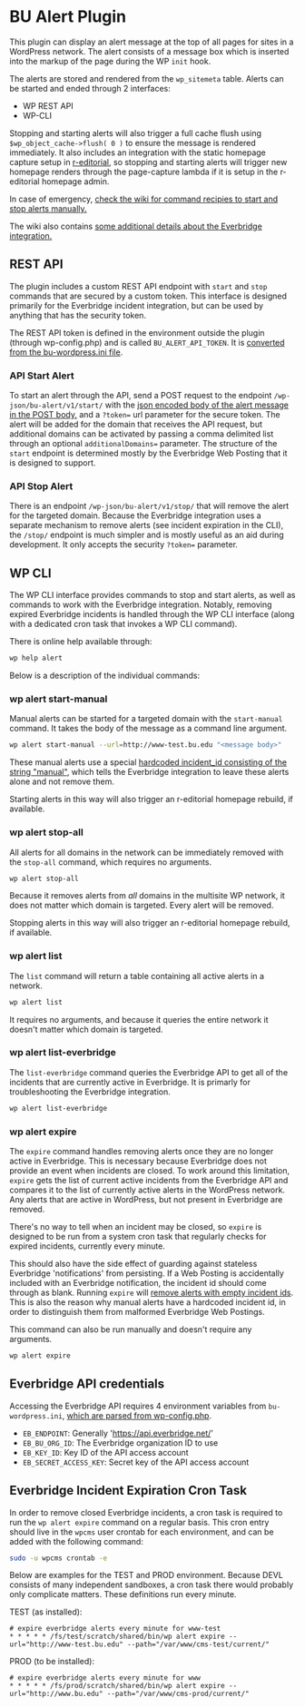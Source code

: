 # BU Alert Plugin

This plugin can display an alert message at the top of all pages for sites in a WordPress network. The alert consists of a message box which is inserted into the markup of the page during the WP `init` hook.

The alerts are stored and rendered from the `wp_sitemeta` table. Alerts can be started and ended through 2 interfaces:

* WP REST API
* WP-CLI

Stopping and starting alerts will also trigger a full cache flush using `$wp_object_cache->flush( 0 )` to ensure the message is rendered immediately. It also includes an integration with the static homepage capture setup in [r-editorial](https://github.com/bu-ist/r-editorial/blob/d189727d9f4b0e27350ff0d5d511e67d717eddb6/includes/bu-homepage-admin.php#L205), so stopping and starting alerts will trigger new homepage renders through the page-capture lambda if it is setup in the r-editorial homepage admin.

In case of emergency, [check the wiki for command recipies to start and stop alerts manually.](https://github.com/bu-ist/bu-alert-plugin/wiki/Emergency-wp-cli-recipes)

The wiki also contains [some additional details about the Everbridge integration.](https://github.com/bu-ist/bu-alert-plugin/wiki/Everbridge-Web-Posting-Structure)

## REST API

The plugin includes a custom REST API endpoint with `start` and `stop` commands that are secured by a custom token.  This interface is designed primarily for the Everbridge incident integration, but can be used by anything that has the security token.

The REST API token is defined in the environment outside the plugin (through wp-config.php) and is called `BU_ALERT_API_TOKEN`.  It is [converted from the bu-wordpress.ini file](https://github.com/bu-ist/bu-wordpress-core-additions/commit/5f9c8208a8ce9645d6cf2cc58b3d634aec4d9c39#diff-fe8d66f10b1281812b961da2fcf17de765f4b3ad79a3c32dcaddcb38820e7b28R245).

### API Start Alert

To start an alert through the API, send a POST request to the endpoint `/wp-json/bu-alert/v1/start/` with the [json encoded body of the alert message in the POST body,](https://github.com/bu-ist/bu-alert-plugin/wiki/Everbridge-Web-Posting-Structure) and a `?token=` url parameter for the secure token.  The alert will be added for the domain that receives the API request, but additional domains can be activated by passing a comma delimited list through an optional `additionalDomains=` parameter.  The structure of the `start` endpoint is determined mostly by the Everbridge Web Posting that it is designed to support.

### API Stop Alert

There is an endpoint `/wp-json/bu-alert/v1/stop/` that will remove the alert for the targeted domain.  Because the Everbridge integration uses a separate mechanism to remove alerts (see incident expiration in the CLI), the `/stop/` endpoint is much simpler and is mostly useful as an aid during development.  It only accepts the security `?token=` parameter.

## WP CLI

The WP CLI interface provides commands to stop and start alerts, as well as commands to work with the Everbridge integration. Notably, removing expired Everbridge incidents is handled through the WP CLI interface (along with a dedicated cron task that invokes a WP CLI command).

There is online help available through:

```bash
wp help alert
```

Below is a description of the individual commands:

### wp alert start-manual

Manual alerts can be started for a targeted domain with the `start-manual` command.  It takes the body of the message as a command line argument.

```bash
wp alert start-manual --url=http://www-test.bu.edu "<message body>"
```

These manual alerts use a special [hardcoded incident_id consisting of the string "manual"](https://github.com/bu-ist/bu-alert-plugin/blob/3755b10528e8392b2cafb4197f63b4d7a175403e/src/alert-wp-cli.php#L199), which tells the Everbridge integration to leave these alerts alone and not remove them.

Starting alerts in this way will also trigger an r-editorial homepage rebuild, if available.

### wp alert stop-all

All alerts for all domains in the network can be immediately removed with the `stop-all` command, which requires no arguments.

```bash
wp alert stop-all
```

Because it removes alerts from *all* domains in the multisite WP network, it does not matter which domain is targeted.  Every alert will be removed.

Stopping alerts in this way will also trigger an r-editorial homepage rebuild, if available.

### wp alert list

The `list` command will return a table containing all active alerts in a network.

```bash
wp alert list
```

It requires no arguments, and because it queries the entire network it doesn't matter which domain is targeted.

### wp alert list-everbridge

The `list-everbridge` command queries the Everbridge API to get all of the incidents that are currently active in Everbridge.  It is primarly for troubleshooting the Everbridge integration.

```bash
wp alert list-everbridge
```

### wp alert expire

The `expire` command handles removing alerts once they are no longer active in Everbridge.  This is necessary because Everbridge does not provide an event when incidents are closed.  To work around this limitation, `expire` gets the list of current active incidents from the Everbridge API and compares it to the list of currently active alerts in the WordPress network.  Any alerts that are active in WordPress, but not present in Everbridge are removed.  

There's no way to tell when an incident may be closed, so `expire` is designed to be run from a system cron task that regularly checks for expired incidents, currently every minute.

This should also have the side effect of guarding against stateless Everbridge 'notifications' from persisting.  If a Web Posting is accidentally included with an Everbridge notification, the incident id should come through as blank.  Running `expire` will [remove alerts with empty incident ids](https://github.com/bu-ist/bu-alert-plugin/blob/3755b10528e8392b2cafb4197f63b4d7a175403e/src/alert-wp-cli.php#L194). This is also the reason why manual alerts have a hardcoded incident id, in order to distinguish them from malformed Everbridge Web Postings.

This command can also be run manually and doesn't require any arguments.

```bash
wp alert expire
```

## Everbridge API credentials

Accessing the Everbridge API requires 4 environment variables from `bu-wordpress.ini`, [which are parsed from wp-config.php](https://github.com/bu-ist/bu-wordpress-core-additions/blob/5f9c8208a8ce9645d6cf2cc58b3d634aec4d9c39/wp-config.php#L247-L251).

* `EB_ENDPOINT`:          Generally 'https://api.everbridge.net/'
* `EB_BU_ORG_ID`:         The Everbridge organization ID to use
* `EB_KEY_ID`:            Key ID of the API access account
* `EB_SECRET_ACCESS_KEY`: Secret key of the API access account

## Everbridge Incident Expiration Cron Task

In order to remove closed Everbridge incidents, a cron task is required to run the `wp alert expire` command on a regular basis. This cron entry should live in the `wpcms` user crontab for each environment, and can be added with the following command:

```bash
sudo -u wpcms crontab -e
```

Below are examples for the TEST and PROD environment.  Because DEVL consists of many independent sandboxes, a cron task there would probably only complicate matters. These definitions run every minute.

TEST (as installed):

```crontab
# expire everbridge alerts every minute for www-test
* * * * * /fs/test/scratch/shared/bin/wp alert expire --url="http://www-test.bu.edu" --path="/var/www/cms-test/current/"
```

PROD (to be installed):

```crontab
# expire everbridge alerts every minute for www
* * * * * /fs/prod/scratch/shared/bin/wp alert expire --url="http://www.bu.edu" --path="/var/www/cms-prod/current/"
```
